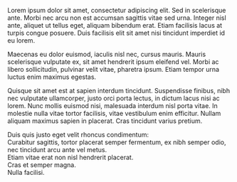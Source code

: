 Lorem ipsum dolor sit amet, consectetur adipiscing elit\. Sed in scelerisque ante\. Morbi nec arcu non est accumsan sagittis vitae sed urna\. Integer nisl ante, aliquet ut tellus eget, aliquam bibendum erat\. Etiam facilisis lacus at turpis congue posuere\. Duis facilisis elit sit amet nisi tincidunt imperdiet id eu lorem\.

Maecenas eu dolor euismod, iaculis nisl nec, cursus mauris\. Mauris scelerisque vulputate ex, sit amet hendrerit ipsum eleifend vel\. Morbi ac libero sollicitudin, pulvinar velit vitae, pharetra ipsum\. Etiam tempor urna luctus enim maximus egestas\.

Quisque sit amet est at sapien interdum tincidunt\. Suspendisse finibus, nibh nec vulputate ullamcorper, justo orci porta lectus, in dictum lacus nisi ac lorem\. Nunc mollis euismod nisi, malesuada interdum nisl porta vitae\. In molestie nulla vitae tortor facilisis, vitae vestibulum enim efficitur\. Nullam aliquam maximus sapien in placerat\. Cras tincidunt varius pretium\.

Duis quis justo eget velit rhoncus condimentum:  
Curabitur sagittis, tortor placerat semper fermentum, ex nibh semper odio, nec tincidunt arcu ante vel metus\.  
Etiam vitae erat non nisl hendrerit placerat\.  
Cras et semper magna\.  
Nulla facilisi\.

